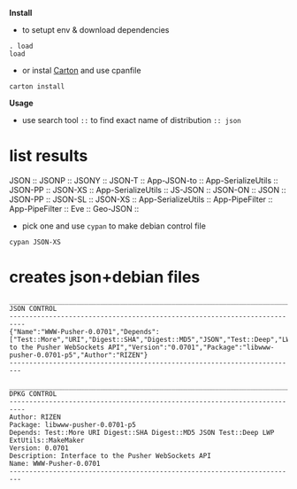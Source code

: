 **Install**

- to setupt env & download dependencies
```
. load
load
```
- or instal [Carton](https://metacpan.org/pod/Carton) and use cpanfile

```carton install```

**Usage**

- use search tool ```::``` to find exact name of distribution
```:: json```

# list results
JSON :: JSONP :: JSONY :: JSON-T :: App-JSON-to :: App-SerializeUtils :: JSON-PP :: JSON-XS :: App-SerializeUtils :: JS-JSON :: JSON-ON :: JSON :: JSON-PP :: JSON-SL :: JSON-XS :: App-SerializeUtils :: App-PipeFilter :: App-PipeFilter :: Eve :: Geo-JSON ::

- pick one and use ```cypan``` to make debian control file

```cypan JSON-XS```

# creates json+debian files
 ```
 __________________________________________________________________________
 JSON CONTROL
 --------------------------------------------------------------------------
 {"Name":"WWW-Pusher-0.0701","Depends":["Test::More","URI","Digest::SHA","Digest::MD5","JSON","Test::Deep","LWP","ExtUtils::MakeMaker"],"Description":"Interface to the Pusher WebSockets API","Version":"0.0701","Package":"libwww-pusher-0.0701-p5","Author":"RIZEN"}
 -------------------------------------------------------------------------

 __________________________________________________________________________
 DPKG CONTROL
 --------------------------------------------------------------------------
Author: RIZEN
Package: libwww-pusher-0.0701-p5
Depends: Test::More URI Digest::SHA Digest::MD5 JSON Test::Deep LWP ExtUtils::MakeMaker
Version: 0.0701
Description: Interface to the Pusher WebSockets API
Name: WWW-Pusher-0.0701
 -------------------------------------------------------------------------
 ```
